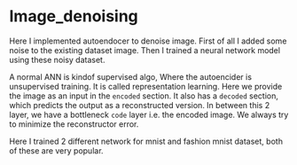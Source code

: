 # Image_denoising

Here I implemented autoendocer to denoise image. First of all I added some noise to the existing dataset image. Then I trained a neural network model using these noisy dataset.   

A normal ANN is kindof supervised algo, Where the autoencider is unsupervised training. It is called representation learning. Here we provide the image as an input in the `encoded` section. It also has a `decoded` section, which predicts the output as a reconstructed version. In between this 2 layer, we have a bottleneck `code` layer i.e. the encoded image. We always try to minimize the reconstructor error.      

Here I trained 2 different network for mnist and fashion mnist dataset, both of these are very popular. 
